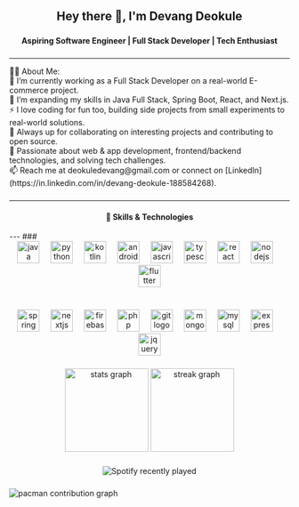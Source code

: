 <h2 align="center">Hey there 👋, I'm Devang Deokule</h2>

###

<h4 align="center">Aspiring Software Engineer | Full Stack Developer | Tech Enthusiast</h4>

###
---
<p align="left">👨‍💻 About Me:<br>🔭 I’m currently working as a Full Stack Developer on a real-world E-commerce project.<br>🌱 I’m expanding my skills in Java Full Stack, Spring Boot, React, and Next.js.<br>⚡ I love coding for fun too, building side projects from small experiments to real-world solutions.<br>👯 Always up for collaborating on interesting projects and contributing to open source.<br>💬 Passionate about web & app development, frontend/backend technologies, and solving tech challenges.<br>📫 Reach me at deokuledevang@gmail.com or connect on [LinkedIn](https://in.linkedin.com/in/devang-deokule-188584268).</p>

###
---
<h4 align="center">🚀 Skills & Technologies</h4>
---
###

<br clear="both">

<div align="center">
  <img src="https://cdn.jsdelivr.net/gh/devicons/devicon/icons/java/java-original.svg" height="40" alt="java logo"  />
  <img width="12" />
  <img src="https://cdn.jsdelivr.net/gh/devicons/devicon/icons/python/python-original.svg" height="40" alt="python logo"  />
  <img width="12" />
  <img src="https://cdn.jsdelivr.net/gh/devicons/devicon/icons/kotlin/kotlin-original.svg" height="40" alt="kotlin logo"  />
  <img width="12" />
  <img src="https://cdn.jsdelivr.net/gh/devicons/devicon/icons/android/android-original.svg" height="40" alt="android logo"  />
  <img width="12" />
  <img src="https://cdn.jsdelivr.net/gh/devicons/devicon/icons/javascript/javascript-original.svg" height="40" alt="javascript logo"  />
  <img width="12" />
  <img src="https://cdn.jsdelivr.net/gh/devicons/devicon/icons/typescript/typescript-original.svg" height="40" alt="typescript logo"  />
  <img width="12" />
  <img src="https://cdn.jsdelivr.net/gh/devicons/devicon/icons/react/react-original.svg" height="40" alt="react logo"  />
  <img width="12" />
  <img src="https://cdn.jsdelivr.net/gh/devicons/devicon/icons/nodejs/nodejs-original.svg" height="40" alt="nodejs logo"  />
  <img width="12" />
  <img src="https://cdn.jsdelivr.net/gh/devicons/devicon/icons/flutter/flutter-original.svg" height="40" alt="flutter logo"  />
</div>

###

<br clear="both">

<div align="center">
  <img src="https://cdn.jsdelivr.net/gh/devicons/devicon/icons/spring/spring-original.svg" height="40" alt="spring logo"  />
  <img width="12" />
  <img src="https://cdn.jsdelivr.net/gh/devicons/devicon/icons/nextjs/nextjs-original.svg" height="40" alt="nextjs logo"  />
  <img width="12" />
  <img src="https://cdn.jsdelivr.net/gh/devicons/devicon/icons/firebase/firebase-plain.svg" height="40" alt="firebase logo"  />
  <img width="12" />
  <img src="https://cdn.jsdelivr.net/gh/devicons/devicon/icons/php/php-original.svg" height="40" alt="php logo"  />
  <img width="12" />
  <img src="https://cdn.jsdelivr.net/gh/devicons/devicon/icons/git/git-original.svg" height="40" alt="git logo"  />
  <img width="12" />
  <img src="https://cdn.jsdelivr.net/gh/devicons/devicon/icons/mongodb/mongodb-original.svg" height="40" alt="mongodb logo"  />
  <img width="12" />
  <img src="https://cdn.jsdelivr.net/gh/devicons/devicon/icons/mysql/mysql-original.svg" height="40" alt="mysql logo"  />
  <img width="12" />
  <img src="https://cdn.jsdelivr.net/gh/devicons/devicon/icons/express/express-original.svg" height="40" alt="express logo"  />
  <img width="12" />
  <img src="https://cdn.jsdelivr.net/gh/devicons/devicon/icons/jquery/jquery-original.svg" height="40" alt="jquery logo"  />
</div>

###

<div align="center">
  <img src="https://github-readme-stats.vercel.app/api?username=Devang-Deokule&hide_title=false&hide_rank=false&show_icons=true&include_all_commits=true&count_private=true&disable_animations=false&theme=dracula&locale=en&hide_border=false&order=1" height="150" alt="stats graph"  />
  <img src="https://streak-stats.demolab.com?user=Devang-Deokule&locale=en&mode=daily&theme=dracula&hide_border=false&border_radius=5&order=3" height="150" alt="streak graph"  />
</div>

###

<div align="center">
  <img src="https://spotify-recently-played-readme.vercel.app/api?count=1" alt="Spotify recently played"  />
</div>

###

<picture>
  <source media="(prefers-color-scheme: dark)" srcset="https://raw.githubusercontent.com/Devang-Deokule/Devang-Deokule/output/pacman-contribution-graph-dark.svg">
  <source media="(prefers-color-scheme: light)" srcset="https://raw.githubusercontent.com/Devang-Deokule/Devang-Deokule/output/pacman-contribution-graph.svg">
  <img alt="pacman contribution graph" src="https://raw.githubusercontent.com/Devang-Deokule/Devang-Deokule/output/pacman-contribution-graph.svg">
</picture>

###
